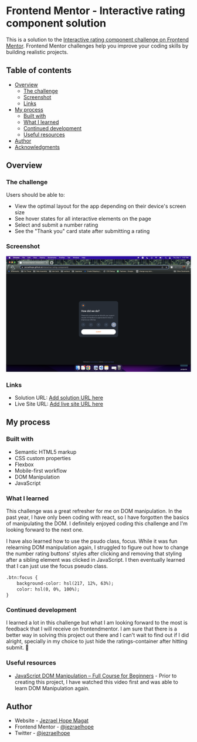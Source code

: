 # Frontend Mentor - Interactive rating component solution

This is a solution to the [Interactive rating component challenge on Frontend Mentor](https://www.frontendmentor.io/challenges/interactive-rating-component-koxpeBUmI). Frontend Mentor challenges help you improve your coding skills by building realistic projects. 

## Table of contents

- [Overview](#overview)
  - [The challenge](#the-challenge)
  - [Screenshot](#screenshot)
  - [Links](#links)
- [My process](#my-process)
  - [Built with](#built-with)
  - [What I learned](#what-i-learned)
  - [Continued development](#continued-development)
  - [Useful resources](#useful-resources)
- [Author](#author)
- [Acknowledgments](#acknowledgments)

## Overview

### The challenge

Users should be able to:

- View the optimal layout for the app depending on their device's screen size
- See hover states for all interactive elements on the page
- Select and submit a number rating
- See the "Thank you" card state after submitting a rating

### Screenshot

![Project Screenshot](./images/project-screenshot.png)

### Links

- Solution URL: [Add solution URL here](https://github.com/jezraelhope/interactive-rating-component)
- Live Site URL: [Add live site URL here](https://jezraelhope.github.io/interactive-rating-component/)

## My process

### Built with

- Semantic HTML5 markup
- CSS custom properties
- Flexbox
- Mobile-first workflow
- DOM Manipulation
- JavaScript


### What I learned

This challenge was a great refresher for me on DOM manipulation. In the past year, I have only been coding with react, so I have forgotten the basics of manipulating the DOM. I definitely enjoyed coding this challenge and I'm looking forward to the next one.

I have also learned how to use the psudo class, focus. While it was fun relearning DOM manipulation again, I struggled to figure out how to change the number rating buttons' styles after clicking and removing that styling after a sibling element was clicked in JavaScript. I then eventually learned that I can just use the focus pseudo class.

```
.btn:focus {
    background-color: hsl(217, 12%, 63%);
    color: hsl(0, 0%, 100%);
}
```

### Continued development

I learned a lot in this challenge but what I am looking forward to the most is feedback that I will receive on frontendmentor. I am sure that there is a better way in solving this project out there and I can't wait to find out if I did alright, specially in my choice to just hide the ratings-container after hitting submit. :see_no_evil:


### Useful resources

- [JavaScript DOM Manipulation – Full Course for Beginners](https://www.youtube.com/watch?v=5fb2aPlgoys&t=5s) - Prior to creating this project, I have watched this video first and was able to learn DOM Manipulation again.


## Author

- Website - [Jezrael Hope Magat](https://jezraelhope.onrender.com/)
- Frontend Mentor - [@jezraelhope](https://www.frontendmentor.io/profile/jezraelhope)
- Twitter - [@jezraelhope](https://www.twitter.com/yourusername)
